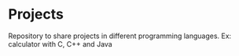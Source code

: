 # Projects
Repository to share projects in different programming languages. Ex: calculator with C, C++ and Java
